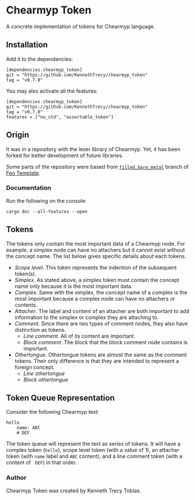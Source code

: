 # Chearmyp Token
A concrete implementation of tokens for Chearmyp language.

## Installation
Add it to the dependencies:
```
[dependencies.chearmyp_token]
git = "https://github.com/KennethTrecy/chearmyp_token"
tag = "v0.7.0"
```

You may also activate all the features:
```
[dependencies.chearmyp_token]
git = "https://github.com/KennethTrecy/chearmyp_token"
tag = "v0.7.0"
features = ["no_std", "assertable_token"]
```

## Origin
It was in a repository with the lexer library of Chearmyp. Yet, it has been forked for better
development of future libraries.

Some parts of the repository were based from [`filled_bare_metal`] branch of [Feo Template].

### Documentation
Run the following on the console:
```
cargo doc --all-features --open
```

## Tokens
The tokens only contain the most important data of a Chearmyp node. For example, a simplex node can
have no attachers but it cannot exist without the concept name. The list below gives specific
details about each tokens.
- *Scope level*. This token represents the indention of the subsequent token(s).
- *Simplex*. As stated above, a simplex token must contain the concept name only because it is the
  most important data.
- *Complex*. Same with the simplex, the concept name of a complex is the most important because a
  complex node can have no attachers or contents.
- *Attacher*. The label and content of an attacher are both important to add information to the
  simplex or complex they are attaching to.
- *Comment*. Since there are two types of comment nodes, they also have distinction as tokens.
  - *Line comment*. All of its content are important.
  - *Block comment*. The block that the block comment node contains is important.
- *Othertongue*. Othertongue tokens are almost the same as the comment tokens. Their only difference
  is that they are intended to represent a foreign concept.
  - *Line othertongue*
  - *Block othertongue*

## Token Queue Representation
Consider the following Chearmyp text:
```
hello
	name: ABC
	# DEF
```

The token queue will represent the text as series of tokens. It will have a complex token (`hello`),
scope level token (with a value of 1), an attacher token (with `name` label and `ABC` content), and
a line comment token (with a content of ` DEF`) in that order.

### Author
Chearmyp Token was created by Kenneth Trecy Tobias.

[`filled_bare_metal`]: https://github.com/KennethTrecy/feo_template/tree/filled_bare_metal
[Feo Template]: https://github.com/KennethTrecy/feo_template
